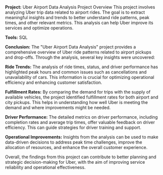 **Project:** Uber Airport Data Analysis
Project Overview
This project involves analyzing Uber trip data related to airport rides. The goal is to extract meaningful insights and trends to better understand ride patterns, peak times, and other relevant metrics. This analysis can help Uber improve its services and optimize operations.

**Tools:**
SQL

**Conclusion:**
The "Uber Airport Data Analysis" project provides a comprehensive overview of Uber ride patterns related to airport pickups and drop-offs. Through the analysis, several key insights were uncovered:

**Ride Trends:** The analysis of ride times, status, and driver performance has highlighted peak hours and common issues such as cancellations and unavailability of cars. This information is crucial for optimizing operational efficiency and enhancing customer satisfaction.

**Fulfillment Rates:** By comparing the demand for trips with the supply of available vehicles, the project identified fulfillment rates for both airport and city pickups. This helps in understanding how well Uber is meeting the demand and where improvements might be needed.

**Driver Performance:** The detailed metrics on driver performance, including completion rates and average trip times, offer valuable feedback on driver efficiency. This can guide strategies for driver training and support.

**Operational Improvements:** Insights from the analysis can be used to make data-driven decisions to address peak time challenges, improve the allocation of resources, and enhance the overall customer experience.

Overall, the findings from this project can contribute to better planning and strategic decision-making for Uber, with the aim of improving service reliability and operational effectiveness.


